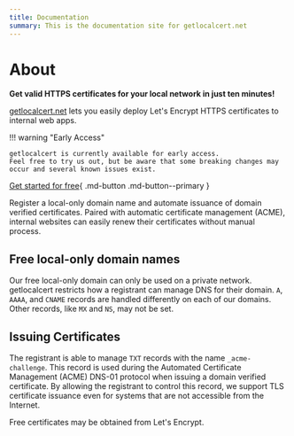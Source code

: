 ```yaml
---
title: Documentation
summary: This is the documentation site for getlocalcert.net
---
```


# About

**Get valid HTTPS certificates for your local network in just ten minutes!**

[getlocalcert.net](https://www.getlocalcert.net) lets you easily deploy Let's Encrypt HTTPS certificates to internal web apps.

!!! warning "Early Access"
    
    getlocalcert is currently available for early access.
    Feel free to try us out, but be aware that some breaking changes may occur and several known issues exist.

[Get started for free](https://console.getlocalcert.net/){ .md-button .md-button--primary }

Register a local-only domain name and automate issuance of domain verified certificates.
Paired with automatic certificate management (ACME), internal websites can easily renew their certificates without manual process.

## Free local-only domain names

Our free local-only domain can only be used on a private network.
getlocalcert restricts how a registrant can manage DNS for their domain.
`A`, `AAAA`, and `CNAME` records are handled differently on each of our domains.
Other records, like `MX` and `NS`, may not be set.

## Issuing Certificates

The registrant is able to manage `TXT` records with the name `_acme-challenge`.
This record is used during the Automated Certificate Management (ACME) DNS-01 protocol when issuing a domain verified certificate.
By allowing the registrant to control this record, we support TLS certificate issuance even for systems that are not accessible from the Internet.

Free certificates may be obtained from Let's Encrypt.


